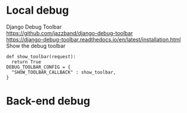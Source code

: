 # Local debug    
Django Debug Toolbar    
https://github.com/jazzband/django-debug-toolbar    
https://django-debug-toolbar.readthedocs.io/en/latest/installation.html    
Show the debug toolbar    

    def show_toolbar(request):
      return True
    DEBUG_TOOLBAR_CONFIG = {
      "SHOW_TOOLBAR_CALLBACK" : show_toolbar,
    }


# Back-end debug    

